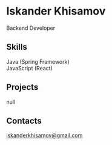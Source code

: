 # Iskander Khisamov
Backend Developer
## Skills
Java (Spring Framework)  
JavaScript (React)  
## Projects
null
## Contacts  
iskanderkhisamov@gmail.com
